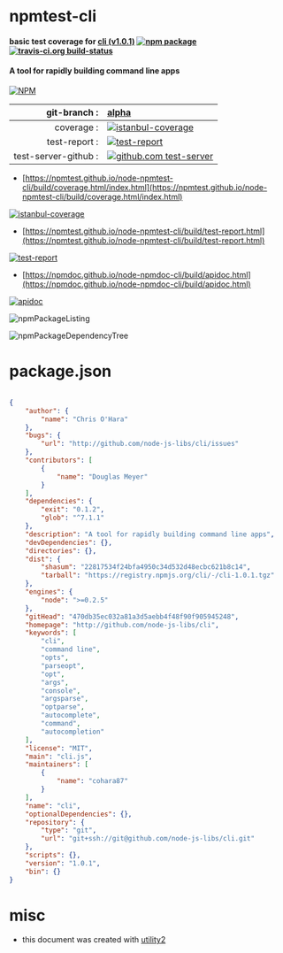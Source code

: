 # npmtest-cli

#### basic test coverage for  [cli (v1.0.1)](http://github.com/node-js-libs/cli)  [![npm package](https://img.shields.io/npm/v/npmtest-cli.svg?style=flat-square)](https://www.npmjs.org/package/npmtest-cli) [![travis-ci.org build-status](https://api.travis-ci.org/npmtest/node-npmtest-cli.svg)](https://travis-ci.org/npmtest/node-npmtest-cli)

#### A tool for rapidly building command line apps

[![NPM](https://nodei.co/npm/cli.png?downloads=true&downloadRank=true&stars=true)](https://www.npmjs.com/package/cli)

| git-branch : | [alpha](https://github.com/npmtest/node-npmtest-cli/tree/alpha)|
|--:|:--|
| coverage : | [![istanbul-coverage](https://npmtest.github.io/node-npmtest-cli/build/coverage.badge.svg)](https://npmtest.github.io/node-npmtest-cli/build/coverage.html/index.html)|
| test-report : | [![test-report](https://npmtest.github.io/node-npmtest-cli/build/test-report.badge.svg)](https://npmtest.github.io/node-npmtest-cli/build/test-report.html)|
| test-server-github : | [![github.com test-server](https://npmtest.github.io/node-npmtest-cli/GitHub-Mark-32px.png)](https://npmtest.github.io/node-npmtest-cli/build/app/index.html) | | build-artifacts : | [![build-artifacts](https://npmtest.github.io/node-npmtest-cli/glyphicons_144_folder_open.png)](https://github.com/npmtest/node-npmtest-cli/tree/gh-pages/build)|

- [https://npmtest.github.io/node-npmtest-cli/build/coverage.html/index.html](https://npmtest.github.io/node-npmtest-cli/build/coverage.html/index.html)

[![istanbul-coverage](https://npmtest.github.io/node-npmtest-cli/build/screenCapture.buildCi.browser.%252Ftmp%252Fbuild%252Fcoverage.lib.html.png)](https://npmtest.github.io/node-npmtest-cli/build/coverage.html/index.html)

- [https://npmtest.github.io/node-npmtest-cli/build/test-report.html](https://npmtest.github.io/node-npmtest-cli/build/test-report.html)

[![test-report](https://npmtest.github.io/node-npmtest-cli/build/screenCapture.buildCi.browser.%252Ftmp%252Fbuild%252Ftest-report.html.png)](https://npmtest.github.io/node-npmtest-cli/build/test-report.html)

- [https://npmdoc.github.io/node-npmdoc-cli/build/apidoc.html](https://npmdoc.github.io/node-npmdoc-cli/build/apidoc.html)

[![apidoc](https://npmdoc.github.io/node-npmdoc-cli/build/screenCapture.buildCi.browser.%252Ftmp%252Fbuild%252Fapidoc.html.png)](https://npmdoc.github.io/node-npmdoc-cli/build/apidoc.html)

![npmPackageListing](https://npmtest.github.io/node-npmtest-cli/build/screenCapture.npmPackageListing.svg)

![npmPackageDependencyTree](https://npmtest.github.io/node-npmtest-cli/build/screenCapture.npmPackageDependencyTree.svg)



# package.json

```json

{
    "author": {
        "name": "Chris O'Hara"
    },
    "bugs": {
        "url": "http://github.com/node-js-libs/cli/issues"
    },
    "contributors": [
        {
            "name": "Douglas Meyer"
        }
    ],
    "dependencies": {
        "exit": "0.1.2",
        "glob": "^7.1.1"
    },
    "description": "A tool for rapidly building command line apps",
    "devDependencies": {},
    "directories": {},
    "dist": {
        "shasum": "22817534f24bfa4950c34d532d48ecbc621b8c14",
        "tarball": "https://registry.npmjs.org/cli/-/cli-1.0.1.tgz"
    },
    "engines": {
        "node": ">=0.2.5"
    },
    "gitHead": "470db35ec032a81a3d5aebb4f48f90f905945248",
    "homepage": "http://github.com/node-js-libs/cli",
    "keywords": [
        "cli",
        "command line",
        "opts",
        "parseopt",
        "opt",
        "args",
        "console",
        "argsparse",
        "optparse",
        "autocomplete",
        "command",
        "autocompletion"
    ],
    "license": "MIT",
    "main": "cli.js",
    "maintainers": [
        {
            "name": "cohara87"
        }
    ],
    "name": "cli",
    "optionalDependencies": {},
    "repository": {
        "type": "git",
        "url": "git+ssh://git@github.com/node-js-libs/cli.git"
    },
    "scripts": {},
    "version": "1.0.1",
    "bin": {}
}
```



# misc
- this document was created with [utility2](https://github.com/kaizhu256/node-utility2)

